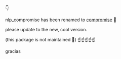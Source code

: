 👇

nlp_compromise has been renamed to [compromise](https://github.com/spencermountain/compromise) 🌸

please update to the new, cool version.

(this package is not maintained 👯)
☝☝☝☝☝

gracias
